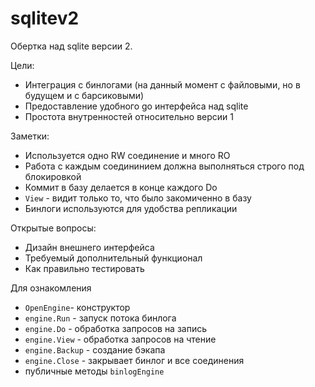 # sqlitev2

Обертка над sqlite версии 2. 

Цели:

- Интеграция с бинлогами (на данный момент с файловыми, но в будущем и с барсиковыми)
- Предоставление удобного go интерфейса над sqlite
- Простота внутренностей относительно версии 1

Заметки:

- Используется одно RW соединение и много RO
- Работа с каждым соедининием должна выполняться строго под блокировкой
- Коммит в базу делается в конце каждого Do
- `View` - видит только то, что было закомиченно в базу
- Бинлоги используются для удобства репликации

Открытые вопросы:

- Дизайн внешнего интерфейса
- Требуемый дополнительный функционал 
- Как правильно тестировать


Для ознакомления

- `OpenEngine`- конструктор
- `engine.Run` - запуск потока бинлога
- `engine.Do` - обработка запросов на запись
- `engine.View` - обработка запросов на чтение
- `engine.Backup` - создание бэкапа
- `engine.Close` - закрывает бинлог и все соединения
- публичные методы `binlogEngine`
